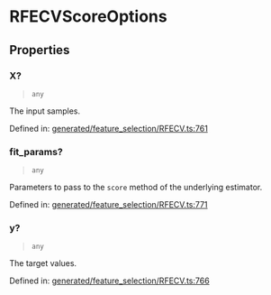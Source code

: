 # RFECVScoreOptions

## Properties

### X?

> `any`

The input samples.

Defined in:  [generated/feature\_selection/RFECV.ts:761](https://github.com/transitive-bullshit/scikit-learn-ts/blob/b59c1ff/packages/sklearn/src/generated/feature_selection/RFECV.ts#L761)

### fit\_params?

> `any`

Parameters to pass to the `score` method of the underlying estimator.

Defined in:  [generated/feature\_selection/RFECV.ts:771](https://github.com/transitive-bullshit/scikit-learn-ts/blob/b59c1ff/packages/sklearn/src/generated/feature_selection/RFECV.ts#L771)

### y?

> `any`

The target values.

Defined in:  [generated/feature\_selection/RFECV.ts:766](https://github.com/transitive-bullshit/scikit-learn-ts/blob/b59c1ff/packages/sklearn/src/generated/feature_selection/RFECV.ts#L766)
